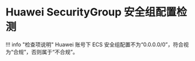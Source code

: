 # Huawei SecurityGroup 安全组配置检测

!!! info "检查项说明"
Huawei  账号下 ECS 安全组配置不为“0.0.0.0/0”，符合视为“合规”，否则属于“不合规”。
